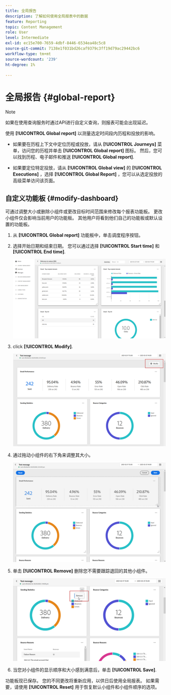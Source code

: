 ```yaml
---
title: 全局报告
description: 了解如何使用全局报表中的数据
feature: Reporting
topic: Content Management
role: User
level: Intermediate
exl-id: ec15e700-7659-4dbf-8446-6534ea48c5c8
source-git-commit: 7138e1f031bd26caf9379c3ff19d79ac29442bc6
workflow-type: tm+mt
source-wordcount: '239'
ht-degree: 1%

---
```


# 全局报告 {#global-report}

>[!NOTE]
>
> 如果在使用查询服务时通过API进行自定义查询，则报表可能会出现延迟。

使用 **[!UICONTROL Global report]** 以测量选定时间段内历程和投放的影响。

* 如果要在历程上下文中定位历程或投放，请从 **[!UICONTROL Journeys]** 菜单，访问您的历程并单击 **[!UICONTROL Global report]** 图标。 然后，您可以找到历程、电子邮件和推送 **[!UICONTROL Global report]**.

* 如果要定位特定投放，请从 **[!UICONTROL Global view]** 的 **[!UICONTROL Executions]** ，选择 **[!UICONTROL Global Report]** ，您可以从选定投放的高级菜单访问该页面。

## 自定义功能板 {#modify-dashboard}

可通过调整大小或删除小组件或更改目标时间范围来修改每个报表功能板。 更改小组件仅会影响当前用户的功能板。 其他用户将看到他们自己的功能板或默认设置的功能板。

1. 从 **[!UICONTROL Global report]** 功能板中，单击调度程序按钮。

1. 选择开始日期和结束日期。 您可以通过选择 **[!UICONTROL Start time]** 和 **[!UICONTROL End time]**.

   ![](../assets/global_report_6.png)

1. click **[!UICONTROL Modify]**.

   ![](../assets/global_report_8.png)

1. 通过拖动小组件的右下角来调整其大小。

   ![](../assets/global_report_9.png)

1. 单击 **[!UICONTROL Remove]** 删除您不需要跟踪退回的其他小组件。

   ![](../assets/global_report_10.png)

1. 当您对小组件的显示顺序和大小感到满意后，单击 **[!UICONTROL Save]**.

功能板现已保存。 您的不同更改将重新应用，以供日后使用全局报表。 如果需要，请使用 **[!UICONTROL Reset]** 用于恢复默认小组件和小组件顺序的选项。
